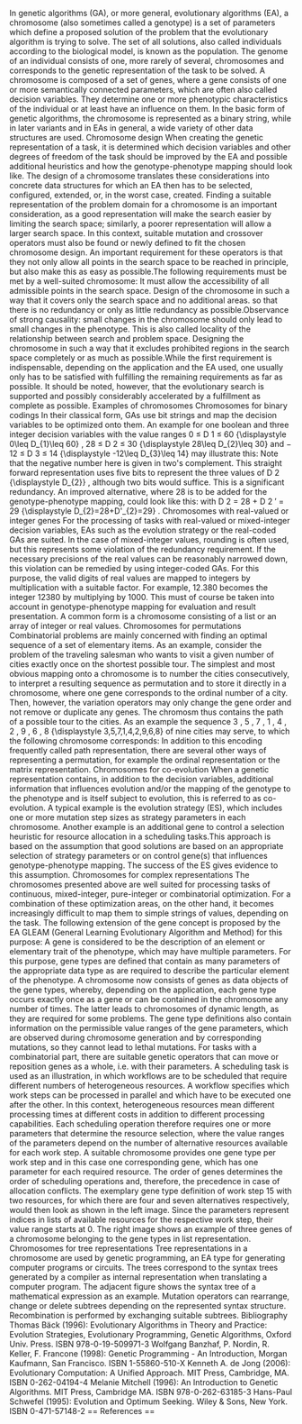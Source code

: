 In genetic algorithms (GA), or more general, evolutionary algorithms
(EA), a chromosome (also sometimes called a genotype) is a set of
parameters which define a proposed solution of the problem that the
evolutionary algorithm is trying to solve. The set of all solutions,
also called individuals according to the biological model, is known as
the population. The genome of an individual consists of one, more rarely
of several, chromosomes and corresponds to the genetic representation of
the task to be solved. A chromosome is composed of a set of genes, where
a gene consists of one or more semantically connected parameters, which
are often also called decision variables. They determine one or more
phenotypic characteristics of the individual or at least have an
influence on them. In the basic form of genetic algorithms, the
chromosome is represented as a binary string, while in later variants
and in EAs in general, a wide variety of other data structures are used.
Chromosome design When creating the genetic representation of a task, it
is determined which decision variables and other degrees of freedom of
the task should be improved by the EA and possible additional heuristics
and how the genotype-phenotype mapping should look like. The design of a
chromosome translates these considerations into concrete data structures
for which an EA then has to be selected, configured, extended, or, in
the worst case, created. Finding a suitable representation of the
problem domain for a chromosome is an important consideration, as a good
representation will make the search easier by limiting the search space;
similarly, a poorer representation will allow a larger search space. In
this context, suitable mutation and crossover operators must also be
found or newly defined to fit the chosen chromosome design. An important
requirement for these operators is that they not only allow all points
in the search space to be reached in principle, but also make this as
easy as possible.The following requirements must be met by a well-suited
chromosome: It must allow the accessibility of all admissible points in
the search space. Design of the chromosome in such a way that it covers
only the search space and no additional areas. so that there is no
redundancy or only as little redundancy as possible.Observance of strong
causality: small changes in the chromosome should only lead to small
changes in the phenotype. This is also called locality of the
relationship between search and problem space. Designing the chromosome
in such a way that it excludes prohibited regions in the search space
completely or as much as possible.While the first requirement is
indispensable, depending on the application and the EA used, one usually
only has to be satisfied with fulfilling the remaining requirements as
far as possible. It should be noted, however, that the evolutionary
search is supported and possibly considerably accelerated by a
fulfillment as complete as possible. Examples of chromosomes Chromosomes
for binary codings In their classical form, GAs use bit strings and map
the decision variables to be optimized onto them. An example for one
boolean and three integer decision variables with the value ranges 0 ≤ D
1 ≤ 60 {\\displaystyle 0\\leq D\_{1}\\leq 60} , 28 ≤ D 2 ≤ 30
{\\displaystyle 28\\leq D\_{2}\\leq 30} and − 12 ≤ D 3 ≤ 14
{\\displaystyle -12\\leq D\_{3}\\leq 14} may illustrate this: Note that
the negative number here is given in two\'s complement. This straight
forward representation uses five bits to represent the three values of D
2 {\\displaystyle D\_{2}} , although two bits would suffice. This is a
significant redundancy. An improved alternative, where 28 is to be added
for the genotype-phenotype mapping, could look like this: with D 2 =
28 + D 2 ′ = 29 {\\displaystyle D\_{2}=28+D\'\_{2}=29} . Chromosomes
with real-valued or integer genes For the processing of tasks with
real-valued or mixed-integer decision variables, EAs such as the
evolution strategy or the real-coded GAs are suited. In the case of
mixed-integer values, rounding is often used, but this represents some
violation of the redundancy requirement. If the necessary precisions of
the real values can be reasonably narrowed down, this violation can be
remedied by using integer-coded GAs. For this purpose, the valid digits
of real values are mapped to integers by multiplication with a suitable
factor. For example, 12.380 becomes the integer 12380 by multiplying by
1000. This must of course be taken into account in genotype-phenotype
mapping for evaluation and result presentation. A common form is a
chromosome consisting of a list or an array of integer or real values.
Chromosomes for permutations Combinatorial problems are mainly concerned
with finding an optimal sequence of a set of elementary items. As an
example, consider the problem of the traveling salesman who wants to
visit a given number of cities exactly once on the shortest possible
tour. The simplest and most obvious mapping onto a chromosome is to
number the cities consecutively, to interpret a resulting sequence as
permutation and to store it directly in a chromosome, where one gene
corresponds to the ordinal number of a city. Then, however, the
variation operators may only change the gene order and not remove or
duplicate any genes. The chromosm thus contains the path of a possible
tour to the cities. As an example the sequence 3 , 5 , 7 , 1 , 4 , 2 , 9
, 6 , 8 {\\displaystyle 3,5,7,1,4,2,9,6,8} of nine cities may serve, to
which the following chromosome corresponds: In addition to this encoding
frequently called path representation, there are several other ways of
representing a permutation, for example the ordinal representation or
the matrix representation. Chromosomes for co-evolution When a genetic
representation contains, in addition to the decision variables,
additional information that influences evolution and/or the mapping of
the genotype to the phenotype and is itself subject to evolution, this
is referred to as co-evolution. A typical example is the evolution
strategy (ES), which includes one or more mutation step sizes as
strategy parameters in each chromosome. Another example is an additional
gene to control a selection heuristic for resource allocation in a
scheduling tasks.This approach is based on the assumption that good
solutions are based on an appropriate selection of strategy parameters
or on control gene(s) that influences genotype-phenotype mapping. The
success of the ES gives evidence to this assumption. Chromosomes for
complex representations The chromosomes presented above are well suited
for processing tasks of continuous, mixed-integer, pure-integer or
combinatorial optimization. For a combination of these optimization
areas, on the other hand, it becomes increasingly difficult to map them
to simple strings of values, depending on the task. The following
extension of the gene concept is proposed by the EA GLEAM (General
Learning Evolutionary Algorithm and Method) for this purpose: A gene is
considered to be the description of an element or elementary trait of
the phenotype, which may have multiple parameters. For this purpose,
gene types are defined that contain as many parameters of the
appropriate data type as are required to describe the particular element
of the phenotype. A chromosome now consists of genes as data objects of
the gene types, whereby, depending on the application, each gene type
occurs exactly once as a gene or can be contained in the chromosome any
number of times. The latter leads to chromosomes of dynamic length, as
they are required for some problems. The gene type definitions also
contain information on the permissible value ranges of the gene
parameters, which are observed during chromosome generation and by
corresponding mutations, so they cannot lead to lethal mutations. For
tasks with a combinatorial part, there are suitable genetic operators
that can move or reposition genes as a whole, i.e. with their
parameters. A scheduling task is used as an illustration, in which
workflows are to be scheduled that require different numbers of
heterogeneous resources. A workflow specifies which work steps can be
processed in parallel and which have to be executed one after the other.
In this context, heterogeneous resources mean different processing times
at different costs in addition to different processing capabilities.
Each scheduling operation therefore requires one or more parameters that
determine the resource selection, where the value ranges of the
parameters depend on the number of alternative resources available for
each work step. A suitable chromosome provides one gene type per work
step and in this case one corresponding gene, which has one parameter
for each required resource. The order of genes determines the order of
scheduling operations and, therefore, the precedence in case of
allocation conflicts. The exemplary gene type definition of work step 15
with two resources, for which there are four and seven alternatives
respectively, would then look as shown in the left image. Since the
parameters represent indices in lists of available resources for the
respective work step, their value range starts at 0. The right image
shows an example of three genes of a chromosome belonging to the gene
types in list representation. Chromosomes for tree representations Tree
representations in a chromosome are used by genetic programming, an EA
type for generating computer programs or circuits. The trees correspond
to the syntax trees generated by a compiler as internal representation
when translating a computer program. The adjacent figure shows the
syntax tree of a mathematical expression as an example. Mutation
operators can rearrange, change or delete subtrees depending on the
represented syntax structure. Recombination is performed by exchanging
suitable subtrees. Bibliography Thomas Bäck (1996): Evolutionary
Algorithms in Theory and Practice: Evolution Strategies, Evolutionary
Programming, Genetic Algorithms, Oxford Univ. Press. ISBN
978-0-19-509971-3 Wolfgang Banzhaf, P. Nordin, R. Keller, F. Francone
(1998): Genetic Programming - An Introduction, Morgan Kaufmann, San
Francisco. ISBN 1-55860-510-X Kenneth A. de Jong (2006): Evolutionary
Computation: A Unified Approach. MIT Press, Cambridge, MA. ISBN
0-262-04194-4 Melanie Mitchell (1996): An Introduction to Genetic
Algorithms. MIT Press, Cambridge MA. ISBN 978-0-262-63185-3 Hans-Paul
Schwefel (1995): Evolution and Optimum Seeking. Wiley & Sons, New York.
ISBN 0-471-57148-2 == References ==
